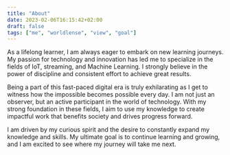 ```yaml
---
title: "About"
date: 2023-02-06T16:15:42+02:00
draft: false
tags: ["me", "worldlense", "view", "goal"]
---
```


As a lifelong learner, I am always eager to embark on new learning journeys. My passion for technology and innovation has led me to specialize in the fields of IoT, streaming, and Machine Learning. I strongly believe in the power of discipline and consistent effort to achieve great results.

Being a part of this fast-paced digital era is truly exhilarating as I get to witness how the impossible becomes possible every day. I am not just an observer, but an active participant in the world of technology. With my strong foundation in these fields, I aim to use my knowledge to create impactful work that benefits society and drives progress forward.

I am driven by my curious spirit and the desire to constantly expand my knowledge and skills. My ultimate goal is to continue learning and growing, and I am excited to see where my journey will take me next.
